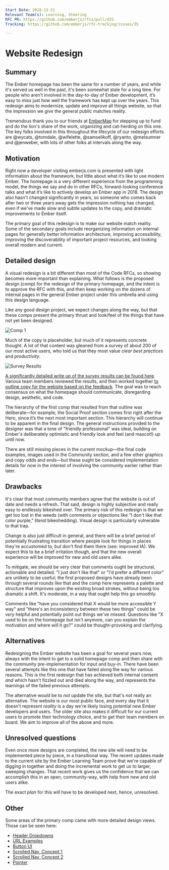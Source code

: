 ```yaml
---
Start Date: 2018-12-21
Relevant Team(s): Learning, Steering
RFC PR: https://github.com/emberjs/rfcs/pull/425
Tracking: https://github.com/emberjs/rfc-tracking/issues/35

---
```


# Website Redesign

## Summary

The Ember homepage has been the same for a number of years, and while it's served us well in the past, it's been somewhat stale for a long time. For people who aren’t involved in the day-to-day of Ember development, it’s easy  to miss just how well the framework has kept up over the years. This redesign aims to modernize, update and improve all things website, so that the impression we give the general public matches reality.

Tremendous thank you to our friends at [EmberMap](http://www.embermap.com) for stepping up to fund and do the lion's share of the work, organizing and cat-herding on this one. The key folks involved in this throughout the lifecycle of our redesign efforts are @wycats, @tomdale, @wifelette, @samselikoff, @ryanto, @melsumner and @jenweber, with lots of other folks at intervals along the way.

## Motivation

Right now a developer visiting emberjs.com is presented with light information about the framework, but little about what it’s like to use modern Ember. The homepage is a very different experience from the programming model, the things we say and do in other RFCs, forward-looking conference talks and what it’s like to actively develop an Ember app in 2018. The design also hasn't changed significantly in years, so someone who comes back after two or three years away gets the impression nothing has changed, even if we've made slow and subtle updates to the copy, and dramatic improvements to Ember itself.

The primary goal of this redesign is to make our website match reality. Some of the secondary goals include reorganizing information on internal pages for generally better information architecture, improving accessibility, improving the discoverability of important project resources, and looking overall modern and current.


## Detailed design

A visual redesign is a bit different than most of the Code RFCs, so showing becomes more important than explaining. What follows is the proposed design  (comp) for the redesign of the primary homepage, and the intent is to approve the RFC with this, and then keep working on the dozens of internal pages in the general Ember project under this umbrella and using this design language.

Like any good design project, we expect changes along the way, but that these comps present the primary thrust and look/feel of the things that have not yet been designed.

![Comp 1](/images/website_1.png)

Much of the copy is placeholder, but much of it represents concrete thought. A lot of that content was gleaned from a survey of about 200 of our most active users, who told us that they most value *clear best practices* and *productivity*.

![Survey Results](/images/survey_results.png)

[A significantly detailed write up of the survey results can be found here](/images/survey_results_analysis.pdf). Various team members reviewed the results, and then worked together [to outline copy for the website based on the feedback](/images/EmberJS_Homepage_Outline.pdf). The goal was to reach consensus on what the homepage should communicate, disregarding design, aesthetic, and code.

The hierarchy of the first comp that resulted from that outline was deliberate—for example, the Social Proof section comes first right after the Hero, since it’s the next most important section. This hierarchy will continue to be apparent in the final design. The general instructions provided to the designer was that a tone of "friendly professional" was ideal, building on Ember's deliberately optimistic and friendly look and feel (and mascot!) up until now.

There are still missing pieces in the current mockup—the final code examples, images used in the Community section, and a few other graphics and copy odds and ends—but these ought be considered implementation details for now in the interest of involving the community earlier rather than later.

## Drawbacks

It's clear that most community members agree that the website is out of date and needs a refresh. That said, design is highly subjective and really easy to endlessly bikeshed over. The primary *risk* of this redesign is that we get too lost in the weeds (with comments or objections like "I don't like that color purple," *literal* bikeshedding). Visual design is particularly vulnerable to that trap.

Change is also just difficult in general, and there will be a brief period of potentially frustrating transition where people look for things in places they're accustomed to, but don't find them there (see: improved IA). We expect this to be a brief irritation though, and that the new overall experience will be improved for new and old users alike.

To mitigate, we should be very clear that comments ought be structural, actionable and detailed. "I just don't like that" or "I'd prefer a different color" are unlikely to be useful; the first proposed designs have already been through several rounds like that and the comp here represents a palette and structure that improves upon the existing broad strokes, without being too dramatic a shift. It's moderate, in a way that ought help this go smoothly.

Comments like "have you considered that X would be more accessible Y way" and "there's an inconsistency between these two things" could be *very* helpful and potentially point out things we've missed. Questions like "X used to be on the homepage but isn't anymore, can you explain the motivation and where will it go?" could be thought-provoking and clarifying.

## Alternatives

Redesigning the Ember website has been a goal for several years now, always with the intent to get to a solid homepage comp and then share with the community pre-implementation for input and buy-in. There have been several attempts like this one that have failed along the way for various reasons. This is the first redesign that has achieved both internal consent *and* which hasn't fizzled out and died along the way, and represents the learnings of the failed previous attempts.

The alternative would be to *not* update the site, but that's not really an alternative. The website is our most public face, and every day that it doesn't represent *reality* is a day we're likely losing potential new Ember developers and users. The older site also makes it difficult for our current users to promote their technology choice, and to get their team members on board. We aim to improve all of the above and more.

## Unresolved questions

Even once more designs are completed, the new site will need to be implemented piece by piece, in a transitional way. The recent updates made to the current site by the Ember Learning Team prove that we're capable of digging in together and doing the incremental work to get us to larger, sweeping changes. That recent work gives us the confidence that we can accomplish this in an open, community-way, with help from new and old users alike.

The exact *plan* for this will have to be developed next, hence, unresolved.

## Other

Some areas of the primary comp came with more detailed design views. Those can be seen here:

* [Header Dropdowns](/images/website_2_header_dropdown.png)
* [URL Examples](/images/website_3_url_examples.png)
* [Button UI](/images/website_4-button_ui.png)
* [Scrolled Nav, Concept 1](/images/website_5_scrolled_nav.png)
* [Scrolled Nav, Concept 2](/images/website_6_nav_alt.png)
* [Pointer](/images/website_7_pointer.png)
